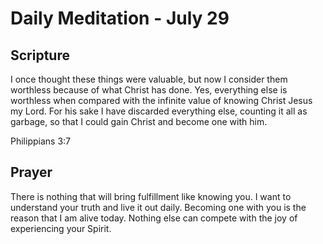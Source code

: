 # Daily Meditation - July 29

## Scripture

I once thought these things were valuable, but now I consider them worthless because of what
Christ has done. Yes, everything else is worthless when compared with the infinite value of
knowing Christ Jesus my Lord. For his sake I have discarded everything else, counting it all as
garbage, so that I could gain Christ and become one with him.

Philippians 3:7


## Prayer

There is nothing that will bring fulfillment like knowing you.  I want to understand your truth
and live it out daily.  Becoming one with you is the reason that I am alive today.  Nothing else
can compete with the joy of experiencing your Spirit.

